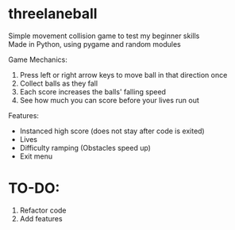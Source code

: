 # threelaneball
Simple movement collision game to test my beginner skills  
Made in Python, using pygame and random modules

Game Mechanics:
1. Press left or right arrow keys to move ball in that direction once
2. Collect balls as they fall
3. Each score increases the balls' falling speed
4. See how much you can score before your lives run out

Features:

- Instanced high score (does not stay after code is exited)
- Lives
- Difficulty ramping (Obstacles speed up)
- Exit menu

# TO-DO:
1. Refactor code
2. Add features